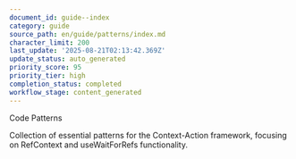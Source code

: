 ```yaml
---
document_id: guide--index
category: guide
source_path: en/guide/patterns/index.md
character_limit: 200
last_update: '2025-08-21T02:13:42.369Z'
update_status: auto_generated
priority_score: 95
priority_tier: high
completion_status: completed
workflow_stage: content_generated
---
```

Code Patterns

Collection of essential patterns for the Context-Action framework, focusing on RefContext and useWaitForRefs functionality.
